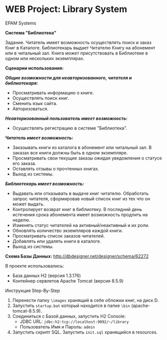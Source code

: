 WEB Project: Library System
========================

EPAM Systems

**Система "Библиотека"**

Задание. Читатель имеет возможность осуществлять поиск и заказ Книг в Каталоге. Библиотекарь выдает Читателю Книгу на абонемент или в читальный зал. Книга может присутствовать в Библиотеке в одном или нескольких экземплярах.

**Сценарии использования:**

***Общие возможности для неавторизованного, читателя и библиотекаря:***
- Просматривать информацию о книге.
- Осуществлять поиск книг.
- Сменить язык сайта. 
- Авторизоваться.

***Неавторизованный пользователь имеет возможность:***
- Осуществлять регистрацию в системе "Библиотека".

***Читатель имеет возможность:***
- Заказывать книги из каталога в абонемент или читальный зал. В заказах все книги должны быть в одном экземпляре.
- Просматривать свои текущие заказы ожидая уведомления о статусе его заказа. 
- Оставлять отзывы о прочтенных книгах.
- Выход из системы.

***Библиотекарь имеет возможность:***
- Выдавать или отказывать в выдаче книг читателю. Обработать запрос читателя, сформировав новый список книг из тех что он может выдать.
- Контролирует возврат книг в библиотеку. В последний день истечения срока абонемента имеет возможность продлить на неделю.
- Изменять статус читателей на активный/неактивный и их роли.
- Обновлять количество экземпляров каждой книги.
- Просматривать список заказов читателей.
- Добавлять или удалять книги в каталоге.
- Выход из системы.

**Схема Базы Данных:** http://dbdesigner.net/designer/schema/62272

В проекте использовались: 
- База данных H2 (версия 1.3.176)
- Контейнер сервлетов Apache Tomcat (версия 8.5.9)

Инструкция Step-By-Step   
1. Перенести папку `\images` хранящий в себе обложки книг, на диск D.   
2. Запустить `startup.bat` который находится в папке `\bin` (apache-tomcat-8.5.9).   
3. Соединиться с Базой данных, запустить H2 Console:   
    - JDBC URL: `jdbc:h2:tcp://localhost:9092/~/library`   
    - Пользователь Имя и Пароль: `admin`   
4. Запустить скрипт SQL. Запустить `init.sql` хранящийся в resources.   


